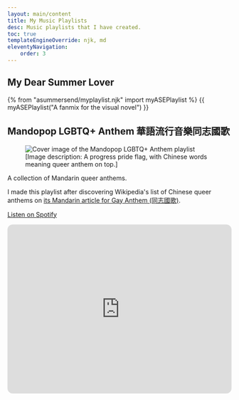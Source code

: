 ```yaml
---
layout: main/content
title: My Music Playlists
desc: Music playlists that I have created.
toc: true
templateEngineOverride: njk, md
eleventyNavigation:
    order: 3
---
```

## My Dear Summer Lover

{% from "asummersend/myplaylist.njk" import myASEPlaylist %}
{{ myASEPlaylist("A fanmix for the visual novel") }}

## Mandopop LGBTQ+ Anthem 華語流行音樂同志國歌

<figure>
    <img src="/assets/projects/playlists/Mandopop-LGBTQ+-Anthem-Cover.png" alt="Cover image of the Mandopop LGBTQ+ Anthem playlist">
    <figcaption>
        [Image description: A progress pride flag, with Chinese words meaning queer anthem on top.]
    </figcaption>
</figure>

A collection of Mandarin queer anthems.

I made this playlist after discovering Wikipedia's list of Chinese queer anthems on [its Mandarin article for Gay Anthem (同志國歌)](https://zh.wikipedia.org/wiki/%E5%90%8C%E5%BF%97%E5%9C%8B%E6%AD%8C#%E8%8F%AF%E8%AA%9E).

<a class="link-btn" href="https://open.spotify.com/playlist/5JXAUPZkmv1cFScAfhOkXh">Listen on Spotify</a>

<iframe style="border-radius:12px" src="https://open.spotify.com/embed/playlist/5JXAUPZkmv1cFScAfhOkXh?utm_source=generator" width="100%" height="380" frameBorder="0" allowfullscreen="" allow="autoplay; clipboard-write; encrypted-media; fullscreen; picture-in-picture" loading="lazy"></iframe>
